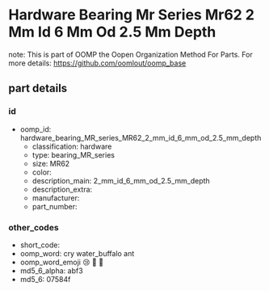 # Hardware Bearing Mr Series Mr62 2 Mm Id 6 Mm Od 2.5 Mm Depth  

note: This is part of OOMP the Oopen Organization Method For Parts. For more details: https://github.com/oomlout/oomp_base

##  part details





### id
* oomp_id: hardware_bearing_MR_series_MR62_2_mm_id_6_mm_od_2.5_mm_depth
  * classification: hardware
  * type: bearing_MR_series
  * size: MR62
  * color: 
  * description_main: 2_mm_id_6_mm_od_2.5_mm_depth
  * description_extra: 
  * manufacturer: 
  * part_number: 

### other_codes
* short_code: 
* oomp_word: cry water_buffalo ant
* oomp_word_emoji :cry: :water_buffalo: :ant:
* md5_6_alpha: abf3
* md5_6: 07584f